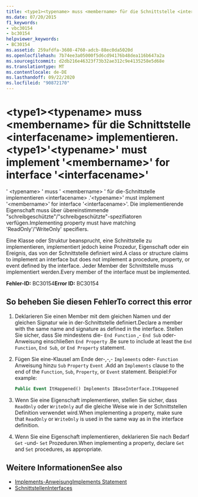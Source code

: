 ```yaml
---
title: <type1><typename> muss <membername> für die Schnittstelle <interfacename> implementieren.
ms.date: 07/20/2015
f1_keywords:
- vbc30154
- bc30154
helpviewer_keywords:
- BC30154
ms.assetid: 259afdfa-3608-4760-adcb-88ec0da5020d
ms.openlocfilehash: 7b74ee3a05000f5d6cd94176b48dea116b647a2a
ms.sourcegitcommit: d2db216e46323f73b32ae312c9e4135258e5d68e
ms.translationtype: MT
ms.contentlocale: de-DE
ms.lasthandoff: 09/22/2020
ms.locfileid: "90872170"
---
```

# <a name="type1typename-must-implement-membername-for-interface-interfacename"></a><span data-ttu-id="df18a-102">\<type1>\<typename> muss \<membername> für die Schnittstelle \<interfacename> implementieren.</span><span class="sxs-lookup"><span data-stu-id="df18a-102">\<type1>'\<typename>' must implement '\<membername>' for interface '\<interfacename>'</span></span>

<span data-ttu-id="df18a-103">' \<typename> ' muss ' \<membername> ' für die-Schnittstelle implementieren \<interfacename> .</span><span class="sxs-lookup"><span data-stu-id="df18a-103">'\<typename>' must implement '\<membername>' for interface '\<interfacename>'.</span></span> <span data-ttu-id="df18a-104">Die implementierende Eigenschaft muss über übereinstimmende "schreibgeschützte"/"schreibgeschützte"-spezifiatoren verfügen.</span><span class="sxs-lookup"><span data-stu-id="df18a-104">Implementing property must have matching 'ReadOnly'/'WriteOnly' specifiers.</span></span>  
  
 <span data-ttu-id="df18a-105">Eine Klasse oder Struktur beansprucht, eine Schnittstelle zu implementieren, implementiert jedoch keine Prozedur, Eigenschaft oder ein Ereignis, das von der Schnittstelle definiert wird.</span><span class="sxs-lookup"><span data-stu-id="df18a-105">A class or structure claims to implement an interface but does not implement a procedure, property, or event defined by the interface.</span></span> <span data-ttu-id="df18a-106">Jeder Member der Schnittstelle muss implementiert werden.</span><span class="sxs-lookup"><span data-stu-id="df18a-106">Every member of the interface must be implemented.</span></span>  
  
 <span data-ttu-id="df18a-107">**Fehler-ID:** BC30154</span><span class="sxs-lookup"><span data-stu-id="df18a-107">**Error ID:** BC30154</span></span>  
  
## <a name="to-correct-this-error"></a><span data-ttu-id="df18a-108">So beheben Sie diesen Fehler</span><span class="sxs-lookup"><span data-stu-id="df18a-108">To correct this error</span></span>  
  
1. <span data-ttu-id="df18a-109">Deklarieren Sie einen Member mit dem gleichen Namen und der gleichen Signatur wie in der-Schnittstelle definiert.</span><span class="sxs-lookup"><span data-stu-id="df18a-109">Declare a member with the same name and signature as defined in the interface.</span></span> <span data-ttu-id="df18a-110">Stellen Sie sicher, dass Sie mindestens die- `End Function` ,- `End Sub` oder-Anweisung einschließen `End Property` .</span><span class="sxs-lookup"><span data-stu-id="df18a-110">Be sure to include at least the `End Function`, `End Sub`, or `End Property` statement.</span></span>  
  
2. <span data-ttu-id="df18a-111">Fügen Sie eine-Klausel am Ende der-,-,- `Implements` oder- `Function` Anweisung hinzu `Sub` `Property` `Event` .</span><span class="sxs-lookup"><span data-stu-id="df18a-111">Add an `Implements` clause to the end of the `Function`, `Sub`, `Property`, or `Event` statement.</span></span> <span data-ttu-id="df18a-112">Beispiel:</span><span class="sxs-lookup"><span data-stu-id="df18a-112">For example:</span></span>  
  
    ```vb  
    Public Event ItHappened() Implements IBaseInterface.ItHappened  
    ```  
  
3. <span data-ttu-id="df18a-113">Wenn Sie eine Eigenschaft implementieren, stellen Sie sicher, dass `ReadOnly` oder `WriteOnly` auf die gleiche Weise wie in der Schnittstellen Definition verwendet wird.</span><span class="sxs-lookup"><span data-stu-id="df18a-113">When implementing a property, make sure that `ReadOnly` or `WriteOnly` is used in the same way as in the interface definition.</span></span>  
  
4. <span data-ttu-id="df18a-114">Wenn Sie eine Eigenschaft implementieren, deklarieren Sie nach Bedarf `Get` -und- `Set` Prozeduren.</span><span class="sxs-lookup"><span data-stu-id="df18a-114">When implementing a property, declare `Get` and `Set` procedures, as appropriate.</span></span>  
  
## <a name="see-also"></a><span data-ttu-id="df18a-115">Weitere Informationen</span><span class="sxs-lookup"><span data-stu-id="df18a-115">See also</span></span>

- [<span data-ttu-id="df18a-116">Implements-Anweisung</span><span class="sxs-lookup"><span data-stu-id="df18a-116">Implements Statement</span></span>](../statements/implements-statement.md)
- [<span data-ttu-id="df18a-117">Schnittstellen</span><span class="sxs-lookup"><span data-stu-id="df18a-117">Interfaces</span></span>](../../programming-guide/language-features/interfaces/index.md)
